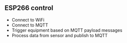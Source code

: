 ## ESP266 control
- Connect to WiFi
- Connect to MQTT
- Trigger equipment based on MQTT payload messages
- Process data from sensor and publish to MQTT
